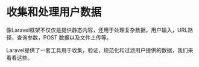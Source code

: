# 收集和处理用户数据

像Laravel框架不仅仅是提供静态内容，还用于处理复杂数据，用户输入，URL路径，查询参数，POST 数据以及文件上传等。

Laravel提供了一套工具用于收集，验证，规范化和过滤用户提供的数据，我们来看看这些。

